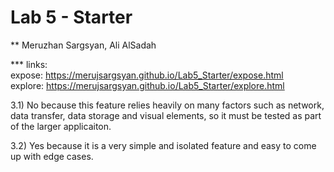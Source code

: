 # Lab 5 - Starter

** Meruzhan Sargsyan, Ali AlSadah

*** links: <br>
expose: https://merujsargsyan.github.io/Lab5_Starter/expose.html <br>
explore: https://merujsargsyan.github.io/Lab5_Starter/explore.html

3.1) No because this feature relies heavily on many factors such as network, data transfer, data storage and visual elements, so it must be tested as part of the larger applicaiton.

3.2) Yes because it is a very simple and isolated feature and easy to come up with edge cases.
